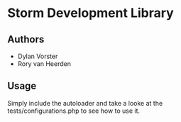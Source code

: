 # Storm Development Library

## Authors

* Dylan Vorster
* Rory van Heerden

## Usage

Simply include the autoloader and take a looke at the tests/configurations.php to see how to use it.
